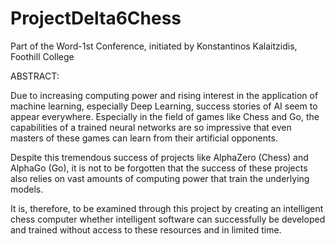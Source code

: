 # ProjectDelta6Chess

Part of the Word-1st Conference, initiated by Konstantinos Kalaitzidis, Foothill College

ABSTRACT:

Due to increasing computing power and rising interest in the application of machine learning, especially Deep Learning, success stories of AI seem to appear everywhere. 
Especially in the field of games like Chess and Go, the capabilities of a trained neural networks are so impressive that even masters of these games can learn from their artificial opponents.

Despite this tremendous success of projects like AlphaZero (Chess) and AlphaGo (Go), it is not to be forgotten that the success of these projects also relies on vast amounts of computing power that train the underlying models.

It is, therefore, to be examined through this project by creating an intelligent chess computer whether intelligent software can successfully be developed and trained without access to these resources and in limited time.

